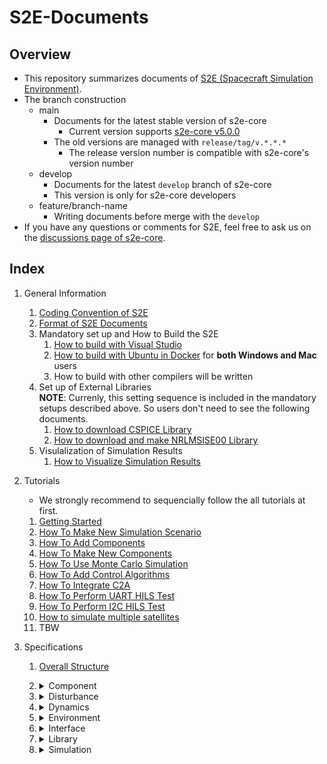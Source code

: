 # S2E-Documents
## Overview

- This repository summarizes documents of [S2E (Spacecraft Simulation Environment)](https://github.com/ut-issl/s2e-core/).
- The branch construction
  - main
    - Documents for the latest stable version of s2e-core
      - Current version supports [s2e-core v5.0.0](https://github.com/ut-issl/s2e-core/releases/tag/v5.0.0)
    - The old versions are managed with `release/tag/v.*.*.*`
      - The release version number is compatible with s2e-core's version number
  - develop
    - Documents for the latest `develop` branch of s2e-core
    - This version is only for s2e-core developers
  - feature/branch-name
    - Writing documents before merge with the `develop`
- If you have any questions or comments for S2E, feel free to ask us on the [discussions page of s2e-core](https://github.com/ut-issl/s2e-core/discussions).

## Index

1. General Information
   1. [Coding Convention of S2E](./General/CodingConvention.md)
   2. [Format of S2E Documents](./General/DocumentFormat.md)
   3. Mandatory set up and How to Build the S2E  
	   1. [How to build with Visual Studio](./General/HowToCompileWithVisualStudio.md)
	   2. [How to build with Ubuntu in Docker](./General/HowToCompileWithUbuntuInDocker.md) for **both Windows and Mac** users
	   3. How to build with other compilers will be written
   4. Set up of External Libraries  
      **NOTE**: Currenly, this setting sequence is included in the mandatory setups described above. So users don't need to see the following documents.
      1. [How to download CSPICE Library](./General/HowToDwnloadCSPCElibrary.md)
	   2. [How to download and make NRLMSISE00 Library](./General/HowToDownloadNRLMSISE00library.md)
   5. Visulalization of Simulation Results
      1. [How to Visualize Simulation Results](./General/HowToVisualizeSimulationResults.md)
     

2. Tutorials  
   - We strongly recommend to sequencially follow the all tutorials at first.
   1. [Getting Started](./Tutorials/GettingStarted.md)
   2. [How To Make New Simulation Scenario](./Tutorials/HowToMakeNewSimulationScenario.md)
   3. [How To Add Components](./Tutorials/HowToAddComponents.md)
   4. [How To Make New Components](./Tutorials/HowToMakeNewComponents.md)
   5. [How To Use Monte Carlo Simulation](./Tutorials/HowToUseMonteCarloSimulation.md)
   6. [How To Add Control Algorithms](./Tutorials/HowToAddControlAlgorithms.md)
   7. [How To Integrate C2A](./Tutorials/HowToIntegrateC2A.md)
   8. [How To Perform UART HILS Test](./Tutorials/HowToPerformUartHilsTest.md)
   9. [How To Perform I2C HILS Test](./Tutorials/HowToPerformI2cHilsTest.md)
   10. [How to simulate multiple satellites](./Tutorials/HowToSimulateMultipleSatellites.md)
   11. TBW

3. Specifications
   1. [Overall Structure](./Specifications/OverallStructure/OverallStructure.md)

   1. <details><summary> Component </summary>
      
      1. Overview of Components: TBW
      1. <details><summary> Abstract </summary>

         1. [Component Base](./Specifications/Component/Abstract/Spec_ComponentBase.md)
         1. Examples: TBW
         1. I2C Controller Communication Base: TBW
         1. Tickable: TBW
         1. [OBC Communication Base](./Specifications/Component/Abstract/Spec_ObcCommunicationBase.md)
         1. OBC GPIO Base: TBW
         1. OBC I2C Target Communication Base: TBW
         1. [Sensor Base](./Specifications/Component/Abstract/Spec_SensorBase.md)
         1. Singleton: TBW
         1. StateMachine: TBW

         </details>

      1. <details><summary> AOCS (Attitude and Orbit Control System) </summary>

         1. GNSS Receiver: TBW
         1. Gyro sensor: TBW
         1. Magnetic sensor: TBW
         1. Magnetorquer: TBW
         1. [RW Jitter](./Specifications/Component/AOCS/Spec_RWJitter.md)
         1. RW (Reaction Wheel): TBW
         1. [STT](./Specifications/Component/AOCS/Spec_STT.md)
         1. Sun sensor: TBW

         </details>

      1. <details><summary> CDH (Command and Data Handling) </summary>

         1. OBC (Onboard Computer): TBW
         1. OBC C2A: TBW
         1. TMTC Interface: TBW

         </details>

      1. <details><summary> CommGS (Communication and Ground Station) </summary>

         1. Antenna: TBW
         1. GS calculator: TBW

         </details>

      1. <details><summary> Mission </summary>

         1. [Telescope](./Specifications/Component/Mission/Spec_Telescope_en.md) ([Japanese version](./Specifications/Component/Mission/Spec_Telescope_ja.md))

         </details>

      1. <details><summary> Power </summary>

         1. BAT (Battery): TBW
         1. CSV scenario interface: TBW
         1. [PCU](./Specifications/Component/Power/Spec_PCU.md)
         1. PCU Initial study: TBW
         1. SAP (Solar Array Paddle): TBW

         </details>

      1. <details><summary> Propulsion </summary>

         1. [SimpleThruster](./Specifications/Component/Propulsion/Spec_SimpleThruster.md)

         </details>

      1. Thermal: No components now.

      </details>

   2. <details><summary> Disturbance </summary>

      1. Overview of disturbance calculation: TBW
      1. [GeoPotential](./Specifications/Disturbance/Spec_GeoPotential.md)
      1. [Gravity Gradient Torque](./Specifications/Disturbance/Spec_GGTorque.md)
      1. [Magnetic Disturbance Torque](./Specifications/Disturbance/Spec_MagDisturbance.md)
      1. [Surface force](./Specifications/Disturbance/Spec_SurfaceForce.md)
         1. [Air Drag](./Specifications/Disturbance/Spec_SurfaceForce_AirDrag.md)
         1. [Solar Radiation Pressure](./Specifications/Disturbance/Spec_SurfaceForce_SolarRadiation.md)
      1. [Third Body Gravity](./Specifications/Disturbance/Spec_ThirdBodyGravity.md)
      
      </details>

   3. <details><summary> Dynamics </summary>

      1. Attitude
         1. Overview of Attitude calculation: TBW
         1. [Attitude Dynamics](./Specifications/Dynamics/Spec_AttitudeDynamics.md)
         1. [Controlled Attitude](./Specifications/Dynamics/Spec_ControlledAttitude.md)
      1. Orbit
         1. [Overview of Orbit calculation](./Specifications/Dynamics/Spec_Orbit.md)
         1. [Kepler Orbit](./Specifications/Dynamics/Spec_KeplerOrbit.md)
         1. [RK4 Orbit Propagation](./Specifications/Dynamics/Spec_Rk4Orbit.md)
         1. [SGP4 Orbit Propagation with TLE](./Specifications/Dynamics/Spec_Sgp4.md)
         1. [ENCKE method](./Specifications/Dynamics/Spec_EnckeMethod.md)
         1. [Relative Orbit](./Specifications/Dynamics/Spec_RelativeOrbit.md)
      1. Thermal: not supported now.
      
      </details>

   4. <details><summary> Environment </summary>

      1. Overview of Environment calculation: TBW
      1. Global Environment
         1. Celestial Information: TBW
         1. [Celestial Rotation](./Specifications/Environment/Spec_CelestialRotation.md)
         1. Clock Generation: TBW
         1. [GNSS Satellites](./Specifications/Environment/Spec_GnssSatellites_en.md), ([Japanese version](./Specifications/Environment/Spec_GnssSatellites_ja.md))
         1. [Hipparcos Catalogue](./Specifications/Environment/Spec_HipparcosCatalogue_en.md), ([Japanese version](./Specifications/Environment/Spec_HipparcosCatalogue_ja.md))
         1. Physical Constants: TBW
         1. SimTime: TBW
      1. Local Environment
         1. [Atmosphere](./Specifications/Environment/Spec_Atmosphere.md)
         1. [Magnetic Environment](./Specifications/Environment/Spec_MagEnvironment.md)
         1. [Solar Radiation Pressure Environment](./Specifications/Environment/Spec_SRPEnvironment.md)

      </details>

   5. <details><summary> Interface </summary>

      1. Overview of Interface
      1. HILS In/Out
         1. Com port interface: TBW
         1. Hardware Message: TBW
         1. HILS port manager: TBW

      1. Initialize Input
         1. IniAccess: TBW

      1. Log Output
         1. Loggable: TBW
         1. Log Utility: TBW
         1. Logger: TBW

      1. <details><summary> Spacecraft In/Out</summary>

         1. Ports
            1. GPIO Port: TBW
            1. I2C Port: TBW
            1. [Power Port](./Specifications/Interface/Spec_PowerPort.md)
            1. SCI Port: TBW
         1. Utils
            1. ITCTMChannel: TBW
            1. Ring Buffer: TBW

         </details>

      
      </details>

   6. <details><summary> Library </summary>

      1. Geodesy
         1. Geodetic Position: TBW
      1. Orbit
         1. Kepler Orbit: TBW
         1. Orbital Elements: TBW
      1. Relative Orbit
         1. Relative Orbit Models: TBW
      1. IGRF (International Geomagnetic Reference Field): TBW
      1. inih: TBW
      1. <details><summary> math </summary>

         1. GlobalRand (Global Randomize control): TBW
         1. MatVec (Matrix and Vector) : TBW
         1. Matrix: TBW
         1. NormalRand (Normal Randomization): TBW
         1. ODE (Ordinaly Differential Equation): TBW
         1. Quantization: TBW
         1. Quaternion: TBW
         1. Ran0 and Ran1: TBW
         1. Random Walk: TBW
         1. Vector: TBW
         1. s2e_math: TBW

         </details>
      1. nrlmsise00: TBW
      1. optics
         1. Gaussian Beam Base: TBW
      1. sgp4: TBW
      1. utils
         1. Macros: TBW
         1. Endian: TBW
         1. SLIP: TBW
      
      </details>

   7. <details><summary> Simulation </summary>

      1. [Monte Carlo Simulation](./Specifications/Simulation/Spec_MonteCarloSimulation.md)
      
      </details>
